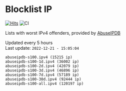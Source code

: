 # Blocklist IP

[![Hits](https://hits.seeyoufarm.com/api/count/incr/badge.svg?url=https%3A%2F%2Fgithub.com%2Fborestad%2Fblocklist-ip%2F&count_bg=%2379C83D&title_bg=%23555555&icon=&icon_color=%23E7E7E7&title=hits&edge_flat=false)](https://hits.seeyoufarm.com)  ![CI](https://img.shields.io/github/workflow/status/borestad/blocklist-ip/CI?style=flat-square)

Lists with worst IPv4 offenders, provided by [AbuseIPDB](https://www.abuseipdb.com/)

<!-- FOOTER-PLACEHOLDER -->
Updated every 5 hours<br>
Last update: `2022-12-21 - 15:05:04`
```
abuseipdb-s100.ipv4 (15215 ip)
abuseipdb-s100-1d.ipv4 (36002 ip)
abuseipdb-s100-2d.ipv4 (42079 ip)
abuseipdb-s100-3d.ipv4 (46896 ip)
abuseipdb-s100-7d.ipv4 (57189 ip)
abuseipdb-s100-30d.ipv4 (92444 ip)
abuseipdb-s100-all.ipv4 (120197 ip)
```
